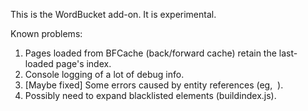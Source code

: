 This is the WordBucket add-on.  It is experimental.

Known problems:

1. Pages loaded from BFCache (back/forward cache) retain the last-loaded page's index.
2. Console logging of a lot of debug info.
3. [Maybe fixed] Some errors caused by entity references (eg, &nbsp;).
4. Possibly need to expand blacklisted elements (buildindex.js).



